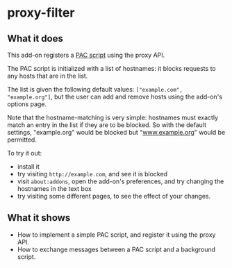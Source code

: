 # proxy-filter

## What it does

This add-on registers a [PAC script](https://developer.mozilla.org/en-US/docs/Web/HTTP/Proxy_servers_and_tunneling/Proxy_Auto-Configuration_%28PAC%29_file) using the proxy API.

The PAC script is initialized with a list of hostnames: it blocks requests to any hosts that are in the list.

The list is given the following default values: `["example.com", "example.org"]`, but the user can add and remove hosts using the add-on's options page.

Note that the hostname-matching is very simple: hostnames must exactly match an entry in the list if they are to be blocked. So with the default settings, "example.org" would be blocked but "www.example.org" would be permitted.

To try it out:
* install it
* try visiting `http://example.com`, and see it is blocked
* visit `about:addons`, open the add-on's preferences, and try changing the hostnames in the text box
* try visiting some different pages, to see the effect of your changes.

## What it shows

* How to implement a simple PAC script, and register it using the proxy API.
* How to exchange messages between a PAC script and a background script.
